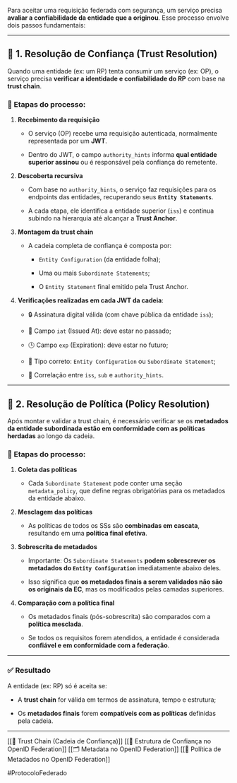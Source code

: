Para aceitar uma requisição federada com segurança, um serviço precisa **avaliar a confiabilidade da entidade que a originou**. Esse processo envolve dois passos fundamentais:

---

## 🔐 1. Resolução de Confiança (Trust Resolution)

Quando uma entidade (ex: um RP) tenta consumir um serviço (ex: OP), o serviço precisa **verificar a identidade e confiabilidade do RP** com base na **trust chain**.

### 📌 Etapas do processo:

1. **Recebimento da requisição**
    
    - O serviço (OP) recebe uma requisição autenticada, normalmente representada por um **JWT**.
        
    - Dentro do JWT, o campo `authority_hints` informa **qual entidade superior assinou** ou é responsável pela confiança do remetente.
        
2. **Descoberta recursiva**
    
    - Com base no `authority_hints`, o serviço faz requisições para os endpoints das entidades, recuperando seus **`Entity Statements`**.
        
    - A cada etapa, ele identifica a entidade superior (`iss`) e continua subindo na hierarquia até alcançar a **Trust Anchor**.
        
3. **Montagem da trust chain**
    
    - A cadeia completa de confiança é composta por:
        
        - `Entity Configuration` (da entidade folha);
            
        - Uma ou mais `Subordinate Statements`;
            
        - O `Entity Statement` final emitido pela Trust Anchor.
            
4. **Verificações realizadas em cada JWT da cadeia**:
    
    - 🔒 Assinatura digital válida (com chave pública da entidade `iss`);
        
    - 📅 Campo `iat` (Issued At): deve estar no passado;
        
    - 🕒 Campo `exp` (Expiration): deve estar no futuro;
        
    - 📘 Tipo correto: `Entity Configuration` ou `Subordinate Statement`;
        
    - 🧭 Correlação entre `iss`, `sub` e `authority_hints`.
        

---

## 📜 2. Resolução de Política (Policy Resolution)

Após montar e validar a trust chain, é necessário verificar se os **metadados da entidade subordinada estão em conformidade com as políticas herdadas** ao longo da cadeia.

### 📌 Etapas do processo:

1. **Coleta das políticas**
    
    - Cada `Subordinate Statement` pode conter uma seção `metadata_policy`, que define regras obrigatórias para os metadados da entidade abaixo.
        
2. **Mesclagem das políticas**
    
    - As políticas de todos os SSs são **combinadas em cascata**, resultando em uma **política final efetiva**.
        
3. **Sobrescrita de metadados**
    
    - Importante: Os `Subordinate Statements` **podem sobrescrever os metadados do `Entity Configuration`** imediatamente abaixo deles.
        
    - Isso significa que **os metadados finais a serem validados não são os originais da EC**, mas os modificados pelas camadas superiores.
        
4. **Comparação com a política final**
    
    - Os metadados finais (pós-sobrescrita) são comparados com a **política mesclada**.
        
    - Se todos os requisitos forem atendidos, a entidade é considerada **confiável e em conformidade com a federação**.
        

---

### ✅ Resultado

A entidade (ex: RP) só é aceita se:

- A **trust chain** for válida em termos de assinatura, tempo e estrutura;
    
- Os **metadados finais** forem **compatíveis com as políticas** definidas pela cadeia.


---


[[🔗 Trust Chain (Cadeia de Confiança)]]
[[🔐 Estrutura de Confiança no OpenID Federation]]
[[🗂️ Metadata no OpenID Federation]]
[[📜 Política de Metadados no OpenID Federation]]

#ProtocoloFederado 